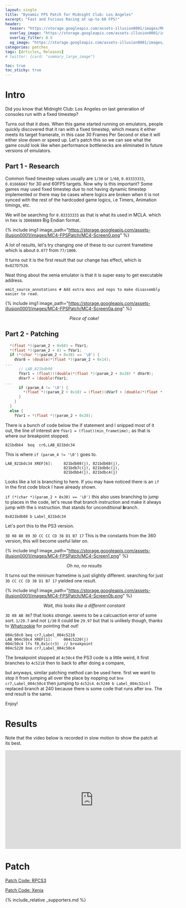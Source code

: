 ```yaml
---
layout: single
title: "Dynamic FPS Patch for Midnight Club: Los Angeles"
excerpt: "Fast and Furious Racing at up-to 60 FPS!"
header:
  teaser: "https://storage.googleapis.com/assets-illusion0001/images/MC4-FPSPatch/MC4-Thumbnail-0.jpg"
  overlay_image: "https://storage.googleapis.com/assets-illusion0001/images/MC4-FPSPatch/MC4-Thumbnail-0.jpg"
  overlay_filter: 0.5
  og_image: "https://storage.googleapis.com/assets-illusion0001/images/MC4-FPSPatch/MC4-Thumbnail.jpg"
categories: patches
tags: [Articles, Releases]
# twitter: {card: "summary_large_image"}

toc: true
toc_sticky: true
---
```



# Intro

Did you know that Midnight Club: Los Angeles on last generation of consoles run with a fixed timestep?

Turns out that it does. When this game started running on emulators, people quickly discovered that it ran with a fixed timestep, which means it either meets its target framerate, in this case 30 Frames Per Second or else it will either slow down or speed up. Let's patch this so we can see what the game could look like when performance bottlenecks are eliminated in future versions of emulators.

## Part 1 - Research

Common fixed timestep values usually are `1/30` or `1/60`, `0.03333333`, `0.01666667` for 30 and 60FPS targets. Now why is this important? Some games may used fixed timestep due to not having dynamic timestep implemented or there may be cases where logics are broken when it is not synced with the rest of the hardcoded game logics, i.e Timers, Animation timings, etc.

We will be searching for `0.03333333` as that is what its used in MCLA. which in hex is `3D088889` Big Endian format.

{% include img1 image_path="https://storage.googleapis.com/assets-illusion0001/images/MC4-FPSPatch/MC4-Screen0.png" %}

A lot of results, let's try changing one of these to our current frametime which is about `0.077` from `77/1000`.

It turns out it is the first result that our change has effect, which is `0x827D7520`.

Neat thing about the xenia emulator is that it is super easy to get executable address.

`emit_source_annotations # Add extra movs and nops to make disassembly easier to read.`

{% include img1 image_path="https://storage.googleapis.com/assets-illusion0001/images/MC4-FPSPatch/MC4-Screen0a.png" %}

<div align=center>
<em>Piece of cake!</em>
</div>

## Part 2 - Patching

```cpp
  *(float *)(param_2 + 0x68) = fVar1;
  *(float *)(param_2 + 8) = fVar1;
  if (*(char *)(param_2 + 0x38) == '\0') {
    dVar8 = (double)*(float *)(param_2 + 0x14);
...
      // LAB_821bdb90
      fVar1 = (float)((double)*(float *)(param_2 + 0x20) * dVar9);
      dVar7 = (double)fVar1;
...
      if (param_4 != '\0') {
        *(float *)(param_2 + 0x18) = (float)(dVar7 + (double)*(float *)(param_2 + 0x18));
      }
    }
  }
  else {
    fVar1 = *(float *)(param_2 + 0x20);
```

There is a bunch of code below the if statement and I snipped most of it out, the line of interest are `fVar1 = (float)(min_frametime);` as that is where our breakpoint stopped.

`821bdbb4  beq  cr6,LAB_821bdc34`

This is where `if (param_4 != '\0')` goes to.

```
LAB_821bdc34 XREF[6]:     821bdb08(j), 821bdb68(j),
                          821bdb7c(j), 821bdb8c(j),
                          821bdbb4(j), 821bdbc4(j)
```

Looks like a lot is branching to here. If you may have noticed there is an `if` in the first code block I have already shown.

`if (*(char *)(param_2 + 0x38) == '\0')` this also uses branching to jump to places in the code, let's reuse that branch instruction and make it always jump with the `b` instruction. that stands for unconditional **b**ranch. 

`0x821bdb08 b Label_821bdc34`

Let's port this to the PS3 version.

`3D 08 88 89 3D CC CC CD 38 D1 B7 17` This is the constants from the 360 version, this will become useful later on.

{% include img1 image_path="https://storage.googleapis.com/assets-illusion0001/images/MC4-FPSPatch/MC4-Screen1.png" %}

<div align=center>
<em>Oh no, no results</em>
</div>

It turns out the mininum frametime is just slightly different. searching for just `3D CC CC CD 38 D1 B7 17` yielded one result.

{% include img1 image_path="https://storage.googleapis.com/assets-illusion0001/images/MC4-FPSPatch/MC4-Screen0b.png" %}

<div align=center>
<em>Wait, this looks like a different constant</em>
</div>

`3D 08 AB 86`? that looks *strange*. seems to be a calcuaction error of some sort. `1/29.7` and not `1/30` it could be `29.97` but that is unlikely though, thanks to [Whatcookie](https://github.com/Whatcookie) for pointing that out!

```
004c50c0 beq cr7,Label_004c5218
LAB_004c50c4 XREF[1]:     004c5220(j)
004c50c4 lfs f0,0x1c(r3)  // breakpoint
004c5220 bne cr7,Label_004c50c4
```

The breakpoint stopped at `4c50c4` the PS3 code is a little weird, it first branches to `4c5218` then to back to after doing a compare,

but anyways, similar patching method can be used here. first we want to stop it from jumping all over the place by nopping out `bne cr7,Label_004c50c4` then jumping to `4c52c4`. `4c5240 b Label_004c52c4` I replaced branch at 240 because there is some code that runs after `bne`. The end result is the same.

Enjoy!

# Results

Note that the video below is recorded in slow motion to show the patch at its best.

<div align="center" class="responsive-video-container">
<iframe width="560" height="315" src="https://www.youtube.com/embed/4vjIctNwu8A" title="YouTube video player" frameborder="0" allow="accelerometer; autoplay; clipboard-write; encrypted-media; gyroscope; picture-in-picture" allowfullscreen></iframe>
</div>

# Patch

<a href="https://wiki.rpcs3.net/index.php?title=Midnight_Club:_Los_Angeles#Patches" class="button" role="button"><i class='fas fa-download'></i> Patch Code: RPCS3</a>

<a href="https://github.com/xenia-canary/game-patches/blob/main/patches/545407F8%20-%20Midnight%20Club%20Los%20Angeles.patch" class="button" role="button"><i class='fas fa-download'></i> Patch Code: Xenia</a>

{% include_relative _supporters.md %}
